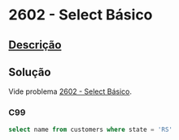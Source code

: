 # 2602 - Select Básico

## [Descrição](https://judge.beecrowd.com/pt/problems/view/2602)

## Solução

Vide problema [2602 - Select Básico](../2602/README.md).

### C99

```sql
select name from customers where state = 'RS'
```
